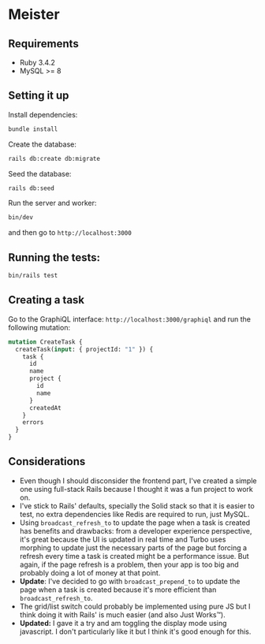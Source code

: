 # Meister

## Requirements

- Ruby 3.4.2
- MySQL >= 8

## Setting it up

Install dependencies:
```bash
bundle install
```

Create the database:
```bash
rails db:create db:migrate
```

Seed the database:
```bash
rails db:seed
```

Run the server and worker:
```bash
bin/dev
```
and then go to `http://localhost:3000`

## Running the tests:

```bash
bin/rails test
```

## Creating a task

Go to the GraphiQL interface: `http://localhost:3000/graphiql` and run the following mutation:

```graphql
mutation CreateTask {
  createTask(input: { projectId: "1" }) {
    task {
      id
      name
      project {
        id
        name
      }
      createdAt
    }
    errors
  }
}
```

## Considerations
* Even though I should disconsider the frontend part, I've created a simple one using full-stack Rails because I thought it was a fun project to work on.
* I've stick to Rails' defaults, specially the Solid stack so that it is easier to test, no extra dependencies like Redis are required to run, just MySQL.
* Using `broadcast_refresh_to` to update the page when a task is created has benefits and drawbacks: from a developer experience perspective, it's great because the UI is updated in real time and Turbo uses morphing to update just the necessary parts of the page but forcing a refresh every time a task is created might be a performance issue. But again, if the page refresh is a problem, then your app is too big and probably doing a lot of money at that point.
* **Update**: I've decided to go with `broadcast_prepend_to` to update the page when a task is created because it's more efficient than `broadcast_refresh_to`.
* The grid/list switch could probably be implemented using pure JS but I think doing it with Rails' is much easier (and also Just Works™).
* **Updated:** I gave it a try and am toggling the display mode using javascript. I don't particularly like it but I think it's good enough for this.
